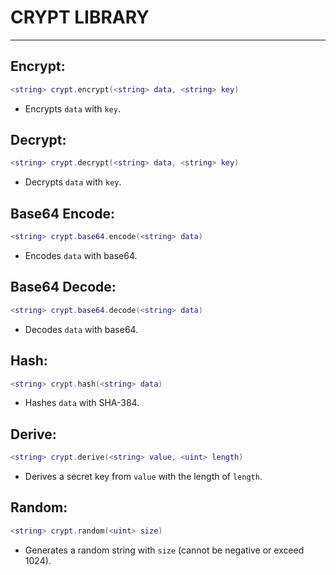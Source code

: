 # CRYPT LIBRARY
---

## Encrypt:
```lua
<string> crypt.encrypt(<string> data, <string> key)  
```
- Encrypts `data` with `key`.

## Decrypt:
```lua
<string> crypt.decrypt(<string> data, <string> key)  
```
- Decrypts `data` with `key`.

## Base64 Encode:
```lua
<string> crypt.base64.encode(<string> data)  
```
- Encodes `data` with base64.

## Base64 Decode:
```lua
<string> crypt.base64.decode(<string> data)  
```
- Decodes `data` with base64.

## Hash:
```lua
<string> crypt.hash(<string> data)
```
- Hashes `data` with SHA-384.

## Derive:
```lua
<string> crypt.derive(<string> value, <uint> length)
```
- Derives a secret key from `value` with the length of `length`.

## Random:
```lua
<string> crypt.random(<uint> size)
```
- Generates a random string with `size` (cannot be negative or exceed 1024).
